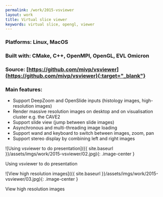 ```yaml
---
permalink: /work/2015-vsviewer
layout: work
title: Virtual slice viewer
keywords: virtual slice, opengl, viewer
---
```


### **Platforms:** Linux, MacOS

### **Built with:** CMake, C++, OpenMPI, OpenGL, EVL Omicron

### **Source:** [https://github.com/mivp/vsviewer](https://github.com/mivp/vsviewer){:target="_blank"}

### **Main features:**

- Support DeepZoom and OpenSlide inputs (histology images, high-resolution images)
- Render massive resolution images on desktop and on visualisation cluster e.g. the CAVE2
- Support slide view (jump between slide images)
- Asynchronous and multi-threading image loading
- Support wand and keyboard to switch between images, zoom, pan
- Support stereo display by combining left and right images

![Using vsviewer to do presentation]({{ site.baseurl }}/assets/imgs/work/2015-vsviewer/02.jpg){: .image-center }
<p class="caption">Using vsviewer to do presentation</p>

![View high resolution images]({{ site.baseurl }}/assets/imgs/work/2015-vsviewer/03.jpg){: .image-center }
<p class="caption">View high resolution images</p>
